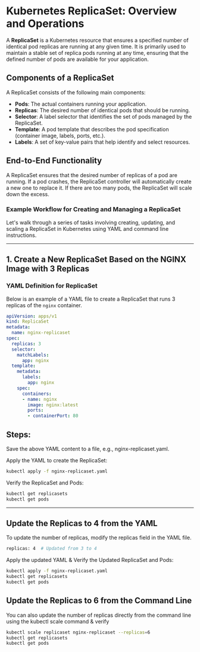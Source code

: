 # Kubernetes ReplicaSet: Overview and Operations

A **ReplicaSet** is a Kubernetes resource that ensures a specified number of identical pod replicas are running at any given time. It is primarily used to maintain a stable set of replica pods running at any time, ensuring that the defined number of pods are available for your application.

## Components of a ReplicaSet

A ReplicaSet consists of the following main components:

- **Pods**: The actual containers running your application.
- **Replicas**: The desired number of identical pods that should be running.
- **Selector**: A label selector that identifies the set of pods managed by the ReplicaSet.
- **Template**: A pod template that describes the pod specification (container image, labels, ports, etc.).
- **Labels**: A set of key-value pairs that help identify and select resources.

## End-to-End Functionality

A ReplicaSet ensures that the desired number of replicas of a pod are running. If a pod crashes, the ReplicaSet controller will automatically create a new one to replace it. If there are too many pods, the ReplicaSet will scale down the excess.

### Example Workflow for Creating and Managing a ReplicaSet

Let's walk through a series of tasks involving creating, updating, and scaling a ReplicaSet in Kubernetes using YAML and command line instructions.

---

## 1. **Create a New ReplicaSet Based on the NGINX Image with 3 Replicas**

### YAML Definition for ReplicaSet

Below is an example of a YAML file to create a ReplicaSet that runs 3 replicas of the `nginx` container.

```yaml
apiVersion: apps/v1 
kind: ReplicaSet 
metadata:
  name: nginx-replicaset 
spec:
  replicas: 3 
  selector:
    matchLabels:  
      app: nginx
  template:  
    metadata:
      labels:
        app: nginx
    spec:
      containers:
      - name: nginx 
        image: nginx:latest 
        ports: 
        - containerPort: 80
  ```
## Steps:
Save the above YAML content to a file, e.g., nginx-replicaset.yaml.

Apply the YAML to create the ReplicaSet:
```bash
kubectl apply -f nginx-replicaset.yaml
```

Verify the ReplicaSet and Pods:
```bash
kubectl get replicasets
kubectl get pods
```
---

## Update the Replicas to 4 from the YAML

To update the number of replicas, modify the replicas field in the YAML file.
```bash
replicas: 4  # Updated from 3 to 4
```

Apply the updated YAML & Verify the Updated ReplicaSet and Pods:
```bash
kubectl apply -f nginx-replicaset.yaml
kubectl get replicasets
kubectl get pods
```

## Update the Replicas to 6 from the Command Line

You can also update the number of replicas directly from the command line using the kubectl scale command & verify
```bash
kubectl scale replicaset nginx-replicaset --replicas=6
kubectl get replicasets
kubectl get pods
```
